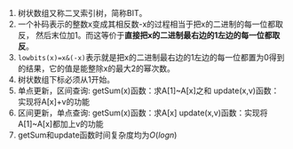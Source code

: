 1. 树状数组又称二叉索引树，简称BIT。
2. 一个补码表示的整数x变成其相反数-x的过程相当于把x的二进制的每一位都取反， 然后末位加1。而这等价于**直接把x的二进制最右边的1左边的每一位都取反**。
3. `lowbits(x)=x&(-x)`表示就是把x的二进制最右边的1左边的每一位都置为0得到的结果，它的值是能整除x的最大2的幂次数。
4. 树状数组下标必须从1开始。
5. 单点更新，区间查询:
   getSum(x)函数：求A[1]~A[x]之和
   update(x,v)函数：实现将A[x]+v的功能
6. 区间更新，单点查询:
   getSum(x)函数：求A[x]
   update(x,v)函数：实现将A[1]~A[x]都加上v的功能
7. getSum和update函数时间复杂度均为$O(log n)$